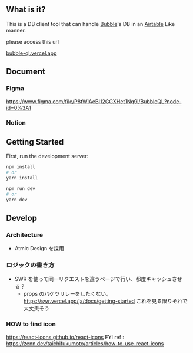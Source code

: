 ## What is it?

This is a DB client tool that can handle [Bubble](https://bubble.io)'s DB in an [Airtable](https://airtable.com/) Like manner.

please access this url

[bubble-ql.vercel.app](http://bubble-ql.vercel.app)

## Document

### Figma

https://www.figma.com/file/P8tWlAeBI12GGXHet1Nq9l/BubbleQL?node-id=0%3A1

### Notion

## Getting Started

First, run the development server:

```bash
npm install
# or
yarn install
```

```bash
npm run dev
# or
yarn dev
```

## Develop

### Architecture

- Atmic Design を採用

### ロジックの書き方

- SWR を使って同一リクエストを違うページで行い、都度キャッシュさせる？
  - props のバケツリレーをしたくない。
    https://swr.vercel.app/ja/docs/getting-started
    これを見る限りそれで大丈夫そう

### HOW to find icon

https://react-icons.github.io/react-icons
FYI ref : https://zenn.dev/taichifukumoto/articles/how-to-use-react-icons
